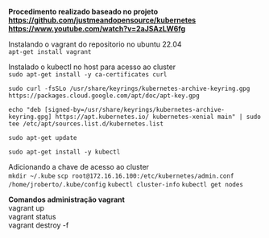 **Procedimento realizado baseado no projeto https://github.com/justmeandopensource/kubernetes https://www.youtube.com/watch?v=2aJSAzLW6fg**

Instalando o vagrant do repositorio no ubuntu 22.04 <br>
`apt-get install vagrant`

Instalado o kubectl no host para acesso ao cluster <br>
`sudo apt-get install -y ca-certificates curl`

`sudo curl -fsSLo /usr/share/keyrings/kubernetes-archive-keyring.gpg https://packages.cloud.google.com/apt/doc/apt-key.gpg`

`echo "deb [signed-by=/usr/share/keyrings/kubernetes-archive-keyring.gpg] https://apt.kubernetes.io/ kubernetes-xenial main" | sudo tee /etc/apt/sources.list.d/kubernetes.list`

`sudo apt-get update`

`sudo apt-get install -y kubectl`

Adicionando a chave de acesso ao cluster <br>
`mkdir ~/.kube`
`scp root@172.16.16.100:/etc/kubernetes/admin.conf /home/jroberto/.kube/config`
`kubectl cluster-info`
`kubectl get nodes`

**Comandos administração vagrant** <br>
vagrant up <br>
vagrant status <br>
vagrant destroy -f <br>